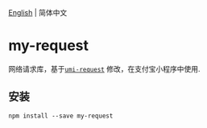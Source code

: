 [English](./README.md) | 简体中文

# my-request

网络请求库，基于[`umi-request`](https://www.npmjs.com/package/umi-request) 修改，在支付宝小程序中使用.

## 安装

```
npm install --save my-request
```
